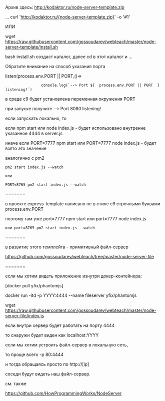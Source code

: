 Архив здесь: http://kodaktor.ru/node-server-template.zip

... curl 'http://kodaktor.ru/{node-server-template.zip}' -o  '#1'

ИЛИ

wget https://raw.githubusercontent.com/gossoudarev/webteach/master/node-server-template/install.sh

bash install.sh создаст каталог, далее cd в этот каталог и ...

Обратите внимание на способ указания порта

listen(process.env.PORT || PORT,()=>

		  	        console.log(`--> Port ${  process.env.PORT || PORT  } listening!`)
					
в среде c9 будет установлена переменная окружения PORT

при запуске получите   --> Port 8080 listening!			

если запускать локально, то 

  если npm start   или node index.js - будет использовано внутренне указанное 4444 в server.js
  
  иначе если PORT=7777 npm start  или  PORT=7777 node index.js   - будет взято это значение
  
 аналогично с pm2
 
    pm2 start index.js --watch
	
	или
	
	PORT=8765 pm2 start index.js --watch  

=======

в проекте express-template написано не в стиле c9 строчными буквами process.env.PORT

поэтому там уже port=7777 npm start  или  port=7777 node index.js

    или port=8765 pm2 start index.js --watch

=======

в развитие этого темплейта - примитивный файл-сервер

https://github.com/gossoudarev/webteach/tree/master/node-server-file


=======

если мы хотим видеть приложение изнутри докер-контейнера:

[docker pull yfix/phantomjs]

docker run -itd -p YYYY:4444   --name fileserver   yfix/phantomjs

wget https://raw.githubusercontent.com/gossoudarev/webteach/master/node-server-file/index.js


если внутри сервер будет работать на порту 4444

то снаружи будет виден как localhost:YYYY

если мы хотим устроить файл-сервер в локальную сеть,

то проще всего -p 80:4444

и тогда обращаясь просто по http://[ip]

соседи будут видеть наш файл-сервер.



см. также 

https://github.com/HowProgrammingWorks/NodeServer

